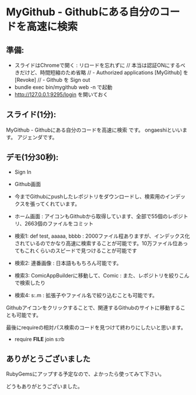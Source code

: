 # MyGithub - Githubにある自分のコードを高速に検索

## 準備:

- スライドはChromeで開く : リロードを忘れずに
// 本当は認証ONにするべきだけど、時間短縮のため省略
// - Authorized applications [MyGithub] を [Revoke]
// - Github を Sign out
- bundle exec bin/mygithub web -n で起動
- http://127.0.0.1:9295/login を開いておく

## スライド(1分):

MyGithub - Githubにある自分のコードを高速に検索 です。
ongaeshiといいます。
アジェンダです。

## デモ(1分30秒):

- Sign In
- Github画面
- 今までGithubにpushしたレポジトリをダウンロードし、検索用のインデックスを張ってくれています。

- ホーム画面 : アイコンもGithubから取得しています、全部で55個のレポジトリ、2663個のファイルをコミット

- 検索1: def test, aaaaa, bbbb : 2000ファイル程ありますが、インデックス化されているのでかなり高速に検索することが可能です。10万ファイル位あってもこれくらいのスピードで見つけることが可能です
- 検索2: 連番画像 : 日本語ももちろん可能です。
- 検索3: ComicAppBuilderに移動して、Comic : また、レポジトリを絞りこんで検索したり
- 検索4: s:.m : 拡張子やファイル名で絞り込むことも可能です。

Githubアイコンをクリックすることで、関連するGithubのサイトに移動することも可能です。

最後にrequireの相対パス検索のコードを見つけて終わりにしたいと思います。
- require __FILE__ join s:rb

## ありがとうございました
RubyGemsにアップする予定なので、よかったら使ってみて下さい。

どうもありがとうございました。

